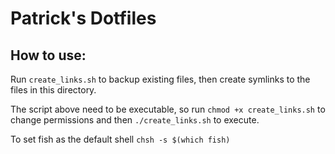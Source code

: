 # Patrick's Dotfiles

## How to use:

Run `create_links.sh` to backup existing files, then create symlinks to the files in this directory.

The script above need to be executable, so run `chmod +x create_links.sh` to change permissions and then `./create_links.sh` to execute.

To set fish as the default shell `chsh -s $(which fish)`
